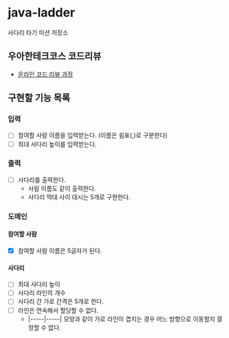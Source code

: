 # java-ladder

사다리 타기 미션 저장소

## 우아한테크코스 코드리뷰

- [온라인 코드 리뷰 과정](https://github.com/woowacourse/woowacourse-docs/blob/master/maincourse/README.md)

## 구현할 기능 목록

### 입력

- [ ] 참여할 사람 이름을 입력받는다. (이름은 쉼표(,)로 구분한다)
- [ ] 최대 사다리 높이를 입력받는다.

### 출력

- [ ] 사다리를 출력한다.
    - 사람 이름도 같이 출력한다.
    - 사다리 막대 사이 대시는 5개로 구현한다.

### 도메인

#### 참여할 사람

- [x] 참여할 사람 이름은 5글자가 된다.

#### 사다리

- [ ] 최대 사다리 높이
- [ ] 사다리 라인의 개수
- [ ] 사다리 간 가로 간격은 5개로 한다.
- [ ] 라인은 연속해서 할당할 수 없다.
  - |-----|-----| 모양과 같이 가로 라인이 겹치는 경우 어느 방향으로 이동할지 결정할 수 없다.
